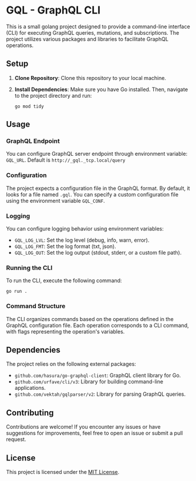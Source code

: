 # GQL - GraphQL CLI

This is a small golang project designed to provide a command-line interface (CLI) for executing GraphQL queries, mutations, and subscriptions. The project utilizes various packages and libraries to facilitate GraphQL operations.

## Setup

1. **Clone Repository**: Clone this repository to your local machine.

2. **Install Dependencies**: Make sure you have Go installed. Then, navigate to the project directory and run:

   ```
   go mod tidy
   ```

## Usage

### GraphQL Endpoint

You can configure GraphQL server endpoint through environment variable: `GQL_URL`. Default is `http://_gql._tcp.local/query`

### Configuration

The project expects a configuration file in the GraphQL format. By default, it looks for a file named `.gql`. You can specify a custom configuration file using the environment variable `GQL_CONF`.

### Logging

You can configure logging behavior using environment variables:

- `GQL_LOG_LVL`: Set the log level (debug, info, warn, error).
- `GQL_LOG_FMT`: Set the log format (txt, json).
- `GQL_LOG_OUT`: Set the log output (stdout, stderr, or a custom file path).

### Running the CLI

To run the CLI, execute the following command:

```
go run .
```

### Command Structure

The CLI organizes commands based on the operations defined in the GraphQL configuration file. Each operation corresponds to a CLI command, with flags representing the operation's variables.

## Dependencies

The project relies on the following external packages:

- `github.com/hasura/go-graphql-client`: GraphQL client library for Go.
- `github.com/urfave/cli/v3`: Library for building command-line applications.
- `github.com/vektah/gqlparser/v2`: Library for parsing GraphQL queries.

## Contributing

Contributions are welcome! If you encounter any issues or have suggestions for improvements, feel free to open an issue or submit a pull request.

## License

This project is licensed under the [MIT License](LICENSE).
